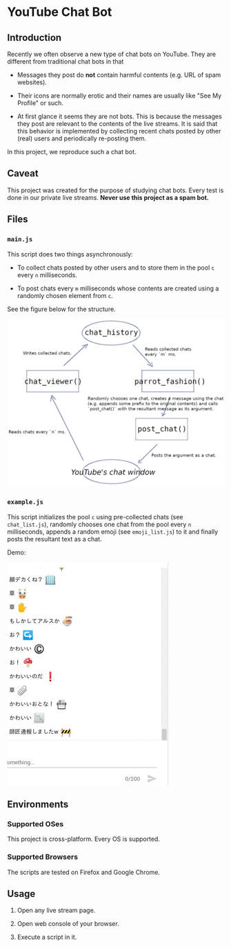 # YouTube Chat Bot

## Introduction

Recently we often observe a new type of chat bots on YouTube. They are different from traditional chat bots in that

- Messages they post do **not** contain harmful contents (e.g. URL of spam websites).

- Their icons are normally erotic and their names are usually like "See My Profile" or such.

- At first glance it seems they are not bots. This is because the messages they post are relevant to the contents of the live streams. It is said that this behavior is implemented by collecting recent chats posted by other (real) users and periodically re-posting them.

In this project, we reproduce such a chat bot.

## Caveat

This project was created for the purpose of studying chat bots. Every test is done in our private live streams. **Never use this project as a spam bot.**

## Files

### `main.js`

This script does two things asynchronously:

- To collect chats posted by other users and to store them in the pool `c` every `n` milliseconds.

- To post chats every `m` milliseconds whose contents are created using a randomly chosen element from `c`.

See the figure below for the structure.

![structure_of_main_js](misc/fig_main_js.png)

### `example.js`

This script initializes the pool `c` using pre-collected chats (see `chat_list.js`), randomly chooses one chat from the pool every `n` milliseconds, appends a random emoji (see `emoji_list.js`) to it and finally posts the resultant text as a chat.

Demo:

![demo_of_example_js](misc/demo_example_js.gif)

## Environments

### Supported OSes

This project is cross-platform. Every OS is supported.

### Supported Browsers

The scripts are tested on Firefox and Google Chrome.

## Usage

1. Open any live stream page.

2. Open web console of your browser.

3. Execute a script in it.

<!-- vim: spell -->

